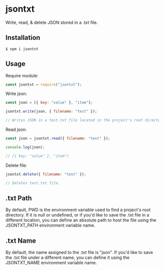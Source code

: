 # jsontxt

Write, read, & delete JSON stored in a .txt file.

## Installation

```
$ npm i jsontxt
```

## Usage

Require module:

```javascript
const jsontxt = require("jsontxt");
```

Write json:

```javascript
const json = [{ key: "value" }, "item"];

jsontxt.write(json, { filename: "test" });

// Writes JSON in a test.txt file located in the project's root directory [default].
```

Read json:

```javascript
const json = jsontxt.read({ filename: "test" });

console.log(json);

// [{ key: "value" }, "item"]
```

Delete file:

```javascript
jsontxt.delete({ filename: "test" });

// Deletes test.txt file.
```

## .txt Path

By default, PWD is the environment variable used to find a project's root directory. If it is null or undefined, or if you'd like to save the .txt file in a different location, you can define an absolute path to host the file using the JSONTXT_PATH environment variable name.

## .txt Name

By default, the name assigned to the .txt file is "json". If you'd like to save the .txt file under a different name, you can define it using the JSONTXT_NAME environment variable name.
